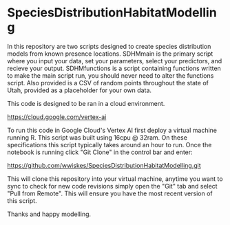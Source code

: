 # SpeciesDistributionHabitatModelling
 
In this repository are two scripts designed to create species distribution models from known presence locations. SDHMmain is the primary script where you input your data, set your parameters, select your predictors, and recieve your output. SDHMfunctions is a script containing functions written to make the main script run, you should never need to alter the functions script. Also provided is a CSV of random points throughout the state of Utah, provided as a placeholder for your own data.


This code is designed to be ran in a cloud environment.

https://cloud.google.com/vertex-ai

To run this code in Google Cloud's Vertex AI first deploy a virtual machine running R. This script was built using 16cpu @ 32ram. On these specifications this script typically takes around an hour to run.
Once the notebook is running click "Git Clone" in the control bar and enter: 

https://github.com/wwiskes/SpeciesDistributionHabitatModelling.git

This will clone this repository into your virtual machine, anytime you want to sync to check for new code revisions simply open the "Git" tab and select "Pull from Remote". This will ensure you have the most recent version of this script.

Thanks and happy modelling. 
